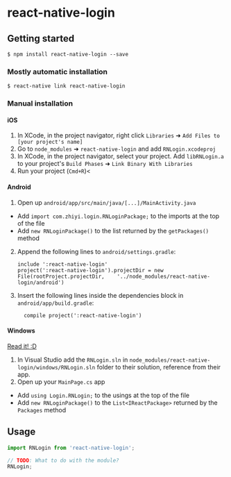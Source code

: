 
# react-native-login

## Getting started

`$ npm install react-native-login --save`

### Mostly automatic installation

`$ react-native link react-native-login`

### Manual installation


#### iOS

1. In XCode, in the project navigator, right click `Libraries` ➜ `Add Files to [your project's name]`
2. Go to `node_modules` ➜ `react-native-login` and add `RNLogin.xcodeproj`
3. In XCode, in the project navigator, select your project. Add `libRNLogin.a` to your project's `Build Phases` ➜ `Link Binary With Libraries`
4. Run your project (`Cmd+R`)<

#### Android

1. Open up `android/app/src/main/java/[...]/MainActivity.java`
  - Add `import com.zhiyi.login.RNLoginPackage;` to the imports at the top of the file
  - Add `new RNLoginPackage()` to the list returned by the `getPackages()` method
2. Append the following lines to `android/settings.gradle`:
  	```
  	include ':react-native-login'
  	project(':react-native-login').projectDir = new File(rootProject.projectDir, 	'../node_modules/react-native-login/android')
  	```
3. Insert the following lines inside the dependencies block in `android/app/build.gradle`:
  	```
      compile project(':react-native-login')
  	```

#### Windows
[Read it! :D](https://github.com/ReactWindows/react-native)

1. In Visual Studio add the `RNLogin.sln` in `node_modules/react-native-login/windows/RNLogin.sln` folder to their solution, reference from their app.
2. Open up your `MainPage.cs` app
  - Add `using Login.RNLogin;` to the usings at the top of the file
  - Add `new RNLoginPackage()` to the `List<IReactPackage>` returned by the `Packages` method


## Usage
```javascript
import RNLogin from 'react-native-login';

// TODO: What to do with the module?
RNLogin;
```
  